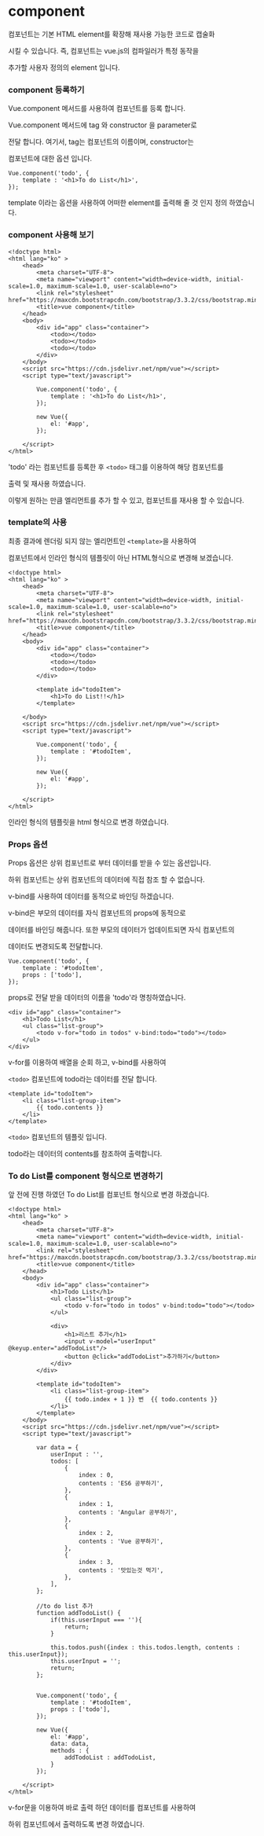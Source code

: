 # component

컴포넌트는 기본 HTML element를 확장해 재사용 가능한 코드로 캡술화

시킬 수 있습니다. 즉, 컴포넌트는 vue.js의 컴파일러가 특정 동작을

추가할 사용자 정의의 element 입니다.

### component 등록하기

Vue.component 메서드를 사용하여 컴포넌트를 등록 합니다.

Vue.component 메서드에  tag 와 constructor 을 parameter로 

전달 합니다. 여기서, tag는 컴포넌트의 이름이며, constructor는 

컴포넌트에 대한 옵션 입니다.


	Vue.component('todo', {
	    template : '<h1>To do List</h1>',
	});


template 이라는 옵션을 사용하여 어떠한 element를 출력해 줄 것 인지
정의 하였습니다.


### component 사용해 보기 

	<!doctype html>
	<html lang="ko" >
	    <head>
	        <meta charset="UTF-8">
	        <meta name="viewport" content="width=device-width, initial-scale=1.0, maximum-scale=1.0, user-scalable=no">
	        <link rel="stylesheet" href="https://maxcdn.bootstrapcdn.com/bootstrap/3.3.2/css/bootstrap.min.css">
	        <title>vue component</title>
	    </head>
	    <body>
	        <div id="app" class="container">
	            <todo></todo>
	            <todo></todo>
	            <todo></todo>
	        </div>
	    </body>
	    <script src="https://cdn.jsdelivr.net/npm/vue"></script>
	    <script type="text/javascript">
	
	        Vue.component('todo', {
	            template : '<h1>To do List</h1>',
	        });
	
	        new Vue({
	            el: '#app',
	        });
	
	    </script>
	</html>


'todo' 라는 컴포넌트를 등록한 후 `<todo>` 태그를 이용하여 해당 컴포넌트를

출력 및 재사용 하였습니다. 

이렇게 원하는 만큼 엘리먼트를 추가 할 수 있고, 컴포넌트를 재사용 할 수 있습니다.


### template의 사용

최종 결과에 렌더링 되지 않는 엘리먼트인 `<template>`을 사용하여

컴포넌트에서 인라인 형식의 템플릿이 아닌 HTML형식으로 변경해 보겠습니다.

	<!doctype html>
	<html lang="ko" >
	    <head>
	        <meta charset="UTF-8">
	        <meta name="viewport" content="width=device-width, initial-scale=1.0, maximum-scale=1.0, user-scalable=no">
	        <link rel="stylesheet" href="https://maxcdn.bootstrapcdn.com/bootstrap/3.3.2/css/bootstrap.min.css">
	        <title>vue component</title>
	    </head>
	    <body>
	        <div id="app" class="container">
	            <todo></todo>
	            <todo></todo>
	            <todo></todo>
	        </div>
	
	        <template id="todoItem">
	            <h1>To do List!!</h1>
	        </template>
	
	    </body>
	    <script src="https://cdn.jsdelivr.net/npm/vue"></script>
	    <script type="text/javascript">
	
	        Vue.component('todo', {
	            template : '#todoItem',
	        });
	
	        new Vue({
	            el: '#app',
	        });
	
	    </script>
	</html>


인라인 형식의 템플릿을 html 형식으로 변경 하였습니다.


### Props 옵션

Props 옵션은 상위 컴포넌트로 부터 데이터를 받을 수 있는 옵션입니다.

하위 컴포넌트는 상위 컴포넌트의 데이터에 직접 참조 할 수 없습니다. 

v-bind를 사용하여 데이터를 동적으로 바인딩 하겠습니다.

v-bind은 부모의 데이터를 자식 컴포넌트의 props에 동적으로 

데이터를 바인딩 해줍니다. 또한 부모의 데이터가 업데이트되면 자식 컴포넌트의 

데이터도 변경되도록  전달합니다.


	Vue.component('todo', {
	    template : '#todoItem',
	    props : ['todo'],
	});
	

props로 전달 받을 데이터의 이름을 'todo'라 명칭하였습니다.


    <div id="app" class="container">
        <h1>Todo List</h1>
        <ul class="list-group">
            <todo v-for="todo in todos" v-bind:todo="todo"></todo>
        </ul>
    </div>
   

v-for를 이용하여 배열을 순회 하고, v-bind를 사용하여

`<todo>` 컴포넌트에 todo라는 데이터를 전달 합니다.

	<template id="todoItem">
	    <li class="list-group-item">
	        {{ todo.contents }}
	    </li>
	</template>

`<todo>` 컴포넌트의 템플릿 입니다.

todo라는 데이터의 contents를 참조하여 출력합니다.


### To do List를 component 형식으로 변경하기

앞 전에 진행 하였던 To do List를 컴포넌트 형식으로 변경 하겠습니다.


	<!doctype html>
	<html lang="ko" >
	    <head>
	        <meta charset="UTF-8">
	        <meta name="viewport" content="width=device-width, initial-scale=1.0, maximum-scale=1.0, user-scalable=no">
	        <link rel="stylesheet" href="https://maxcdn.bootstrapcdn.com/bootstrap/3.3.2/css/bootstrap.min.css">
	        <title>vue component</title>
	    </head>
	    <body>
	        <div id="app" class="container">
	            <h1>Todo List</h1>
	            <ul class="list-group">
	                <todo v-for="todo in todos" v-bind:todo="todo"></todo>
	            </ul>
	
	            <div>
	                <h1>리스트 추가</h1>
	                <input v-model="userInput" @keyup.enter="addTodoList"/>
	                <button @click="addTodoList">추가하기</button>
	            </div>
	        </div>
	
	        <template id="todoItem">
	            <li class="list-group-item">
	                {{ todo.index + 1 }} 번  {{ todo.contents }}
	            </li>
	        </template>
	    </body>
	    <script src="https://cdn.jsdelivr.net/npm/vue"></script>
	    <script type="text/javascript">
	
	        var data = {
	            userInput : '',
	            todos: [
	                {
	                    index : 0,
	                    contents : 'ES6 공부하기',
	                },
	                {
	                    index : 1,
	                    contents : 'Angular 공부하기',
	                },
	                {
	                    index : 2,
	                    contents : 'Vue 공부하기',
	                },
	                {
	                    index : 3,
	                    contents : '맛있는것 먹기',
	                },
	            ],
	        };
	
	        //to do list 추가
	        function addTodoList() {
	            if(this.userInput === ''){
	                return;
	            }
	
	            this.todos.push({index : this.todos.length, contents : this.userInput});
	            this.userInput = '';
	            return;
	        };
	
	
	        Vue.component('todo', {
	            template : '#todoItem',
	            props : ['todo'],
	        });
	
	        new Vue({
	            el: '#app',
	            data: data,
	            methods : {
	                addTodoList : addTodoList,
	            }
	        });
	
	    </script>
	</html>


v-for문을 이용하여 바로 출력 하던 데이터를 컴포넌트를 사용하여

하위 컴포넌트에서 출력하도록 변경 하였습니다.

